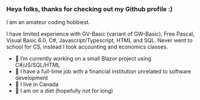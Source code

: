 ### Heya folks, thanks for checking out my Github profile :)

I am an amateur coding hobbiest.

I have limited experience with GV-Basic (variant of GW-Basic), Free Pascal, Visual Basic 6.0, C#, Javascript/Typescript, HTML and SQL. Never went to school for CS, instead I took accounting and economics classes.

- 📝 I’m currently working on a small Blazor project using C#/JS/SQL/HTML
- 💼 I have a full-time job with a financial institution unrelated to software development
- 🏡 I live in Canada
- 🍕 I am on a diet (hopefully not for long)

<!--
**wendading/wendading** is a ✨ _special_ ✨ repository because its `README.md` (this file) appears on your GitHub profile.

Here are some ideas to get you started:

- 🔭 I’m currently working on ...
- 🌱 I’m currently learning ...
- 👯 I’m looking to collaborate on ...
- 🤔 I’m looking for help with ...
- 💬 Ask me about ...
- 📫 How to reach me: ...
- 😄 Pronouns: ...
- ⚡ Fun fact: ...
-->
